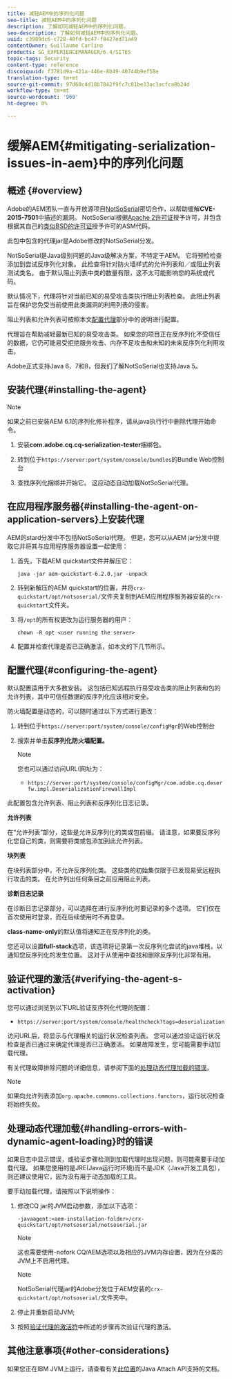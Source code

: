 ```yaml
---
title: 减轻AEM中的序列化问题
seo-title: 减轻AEM中的序列化问题
description: 了解如何减轻AEM中的序列化问题。
seo-description: 了解如何减轻AEM中的序列化问题。
uuid: c3989dc6-c728-40fd-bc47-f8427ed71a49
contentOwner: Guillaume Carlino
products: SG_EXPERIENCEMANAGER/6.4/SITES
topic-tags: Security
content-type: reference
discoiquuid: f3781d9a-421a-446e-8b49-40744b9ef58e
translation-type: tm+mt
source-git-commit: 97d60c4d18b7842f9fc7c81be33ac1acfca8b24d
workflow-type: tm+mt
source-wordcount: '969'
ht-degree: 0%

---
```



# 缓解AEM{#mitigating-serialization-issues-in-aem}中的序列化问题

## 概述 {#overview}

Adobe的AEM团队一直与开放源项目[NotSoSerial](https://github.com/kantega/notsoserial)密切合作，以帮助缓解&#x200B;**CVE-2015-7501**&#x200B;中描述的漏洞。 NotSoSerial根据[Apache 2许可证](https://www.apache.org/licenses/LICENSE-2.0)授予许可，并包含根据其自己的[类似BSD的许可证](https://asm.ow2.org/license.html)授予许可的ASM代码。

此包中包含的代理jar是Adobe修改的NotSoSerial分发。

NotSoSerial是Java级别问题的Java级解决方案，不特定于AEM。 它将预检检查添加到尝试反序列化对象。 此检查将针对防火墙样式的允许列表和／或阻止列表测试类名。 由于默认阻止列表中类的数量有限，这不太可能影响您的系统或代码。

默认情况下，代理将针对当前已知的易受攻击类执行阻止列表检查。 此阻止列表旨在保护您免受当前使用此类漏洞的利用列表的侵害。

阻止列表和允许列表可按照本文[配置代理](/help/sites-administering/mitigating-serialization-issues.md#configuring-the-agent)部分中的说明进行配置。

代理旨在帮助减轻最新已知的易受攻击类。 如果您的项目正在反序列化不受信任的数据，它仍可能易受拒绝服务攻击、内存不足攻击和未知的未来反序列化利用攻击。

Adobe正式支持Java 6、7和8，但我们了解NotSoSerial也支持Java 5。

## 安装代理{#installing-the-agent}

>[!NOTE]
>
>如果之前已安装AEM 6.1的序列化修补程序，请从java执行行中删除代理开始命令。

1. 安装&#x200B;**com.adobe.cq.cq-serialization-tester**&#x200B;捆绑包。

1. 转到位于`https://server:port/system/console/bundles`的Bundle Web控制台
1. 查找序列化捆绑并开始它。 这应动态自动加载NotSoSerial代理。

## 在应用程序服务器{#installing-the-agent-on-application-servers}上安装代理

AEM的stard分发中不包括NotSoSerial代理。 但是，您可以从AEM jar分发中提取它并将其与应用程序服务器设置一起使用：

1. 首先，下载AEM quickstart文件并解压它：

   ```shell
   java -jar aem-quickstart-6.2.0.jar -unpack
   ```

1. 转到新解压的AEM quickstart的位置，并将`crx-quickstart/opt/notsoserial/`文件夹复制到AEM应用程序服务器安装的`crx-quickstart`文件夹。

1. 将`/opt`的所有权更改为运行服务器的用户：

   ```shell
   chown -R opt <user running the server>
   ```

1. 配置并检查代理是否已正确激活，如本文的下几节所示。

## 配置代理{#configuring-the-agent}

默认配置适用于大多数安装。 这包括已知远程执行易受攻击类的阻止列表和包的允许列表，其中可信任数据的反序列化应该相对安全。

防火墙配置是动态的，可以随时通过以下方式进行更改：

1. 转到位于`https://server:port/system/console/configMgr`的Web控制台
1. 搜索并单击&#x200B;**反序列化防火墙配置。**

   >[!NOTE]
   >
   >您也可以通过访问URL(网址为：
   >
   >* `https://server:port/system/console/configMgr/com.adobe.cq.deserfw.impl.DeserializationFirewallImpl`


此配置包含允许列表、阻止列表和反序列化日志记录。

**允许列表**

在“允许列表”部分，这些是允许反序列化的类或包前缀。 请注意，如果要反序列化您自己的类，则需要将类或包添加到此允许列表。

**块列表**

在块列表部分中，不允许反序列化类。 这些类的初始集仅限于已发现易受远程执行攻击的类。 在允许列出任何条目之前应用阻止列表。

**诊断日志记录**

在诊断日志记录部分，可以选择在进行反序列化时要记录的多个选项。 它们仅在首次使用时登录，而在后续使用时不再登录。

**class-name-only**&#x200B;的默认值将通知正在反序列化的类。

您还可以设置&#x200B;**full-stack**&#x200B;选项，该选项将记录第一次反序列化尝试的java堆栈，以通知您反序列化的发生位置。 这对于从使用中查找和删除反序列化非常有用。

## 验证代理的激活{#verifying-the-agent-s-activation}

您可以通过浏览到以下URL验证反序列化代理的配置：

* `https://server:port/system/console/healthcheck?tags=deserialization`

访问URL后，将显示与代理相关的运行状况检查列表。 您可以通过验证运行状况检查是否已通过来确定代理是否已正确激活。 如果故障发生，您可能需要手动加载代理。

有关代理故障排除问题的详细信息，请参阅下面的[处理动态代理加载的错误](#handling-errors-with-dynamic-agent-loading)。

>[!NOTE]
>
>如果向允许列表添加`org.apache.commons.collections.functors`，运行状况检查将始终失败。

## 处理动态代理加载{#handling-errors-with-dynamic-agent-loading}时的错误

如果日志中显示错误，或验证步骤检测到加载代理时出现问题，则可能需要手动加载代理。 如果您使用的是JRE(Java运行时环境)而不是JDK（Java开发工具包），则还建议使用它，因为没有用于动态加载的工具。

要手动加载代理，请按照以下说明操作：

1. 修改CQ jar的JVM启动参数，添加以下选项：

   ```shell
   -javaagent:<aem-installation-folder>/crx-quickstart/opt/notsoserial/notsoserial.jar
   ```

   >[!NOTE]
   >
   >这也需要使用-nofork CQ/AEM选项以及相应的JVM内存设置，因为在分类的JVM上不启用代理。

   >[!NOTE]
   >
   >NotSoSerial代理jar的Adobe分发位于AEM安装的`crx-quickstart/opt/notsoserial/`文件夹中。

1. 停止并重新启动JVM;

1. 按照[验证代理的激活符](/help/sites-administering/mitigating-serialization-issues.md#verifying-the-agent-s-activation)中所述的步骤再次验证代理的激活。

## 其他注意事项{#other-considerations}

如果您正在IBM JVM上运行，请查看有关[此位置](https://www.ibm.com/support/knowledgecenter/SSSTCZ_2.0.0/com.ibm.rt.doc.20/user/attachapi.html)的Java Attach API支持的文档。

